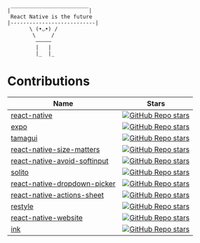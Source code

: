 ```
|￣￣￣￣￣￣￣￣￣￣￣￣￣￣￣|
 React Native is the future
|---------------------------|
       \ (•◡•) / 
        \     /   
         —————
         |   |
         |_  |_
```

# Contributions
| Name                                                                                                               | Stars                                                                                                                                                                                                                                                                            |
| ------------------------------------------------------------------------------------------------------------------ | -------------------------------------------------------------------------------------------------------------------------------------------------------------------------------------------------------------------------------------------------------------------------------- |
| [react-native](https://github.com/facebook/react-native/commits?author=Randall71)| [![GitHub Repo stars](https://img.shields.io/github/stars/facebook/react-native?color=black&label=%F0%9F%8C%9F&style=for-the-badge)](https://github.com/facebook/react-native/commits?author=Randall71)|
| [expo](https://github.com/expo/expo/commits?author=Randall71)| [![GitHub Repo stars](https://img.shields.io/github/stars/expo/expo?color=black&label=%F0%9F%8C%9F&style=for-the-badge)](https://github.com/expo/expo/commits?author=Randall71)|
| [tamagui](https://github.com/tamagui/tamagui/commits?author=Randall71)| [![GitHub Repo stars](https://img.shields.io/github/stars/tamagui/tamagui?color=black&label=%F0%9F%8C%9F&style=for-the-badge)](https://github.com/tamagui/tamagui/commits?author=Randall71)|
| [react-native-size-matters](https://github.com/nirsky/react-native-size-matters/commits?author=Randall71)| [![GitHub Repo stars](https://img.shields.io/github/stars/nirsky/react-native-size-matters?color=black&label=%F0%9F%8C%9F&style=for-the-badge)](https://github.com/nirsky/react-native-size-matters/commits?author=Randall71)|
| [react-native-avoid-softinput](https://github.com/mateusz1913/react-native-avoid-softinput/commits?author=Randall71)| [![GitHub Repo stars](https://img.shields.io/github/stars/mateusz1913/react-native-avoid-softinput?color=black&label=%F0%9F%8C%9F&style=for-the-badge)](https://github.com/mateusz1913/react-native-avoid-softinput/commits?author=Randall71)|
| [solito](https://github.com/nandorojo/solito/commits?author=Randall71)| [![GitHub Repo stars](https://img.shields.io/github/stars/nandorojo/solito?color=black&label=%F0%9F%8C%9F&style=for-the-badge)](https://github.com/nandorojo/solito/commits?author=Randall71)|
| [react-native-dropdown-picker](https://github.com/hossein-zare/react-native-dropdown-picker/commits?author=Randall71)| [![GitHub Repo stars](https://img.shields.io/github/stars/hossein-zare/react-native-dropdown-picker?color=black&label=%F0%9F%8C%9F&style=for-the-badge)](https://github.com/hossein-zare/react-native-dropdown-picker/commits?author=Randall71)|
| [react-native-actions-sheet](https://github.com/ammarahm-ed/react-native-actions-sheet/commits?author=Randall71)| [![GitHub Repo stars](https://img.shields.io/github/stars/ammarahm-ed/react-native-actions-sheet?color=black&label=%F0%9F%8C%9F&style=for-the-badge)](https://github.com/ammarahm-ed/react-native-actions-sheet/commits?author=Randall71)|
| [restyle](https://github.com/Shopify/restyle/commits?author=Randall71)| [![GitHub Repo stars](https://img.shields.io/github/stars/Shopify/restyle?color=black&label=%F0%9F%8C%9F&style=for-the-badge)](https://github.com/Shopify/restyle/commits?author=Randall71)|
| [react-native-website](https://github.com/facebook/react-native-website/commits?author=Randall71)| [![GitHub Repo stars](https://img.shields.io/github/stars/facebook/react-native-website?color=black&label=%F0%9F%8C%9F&style=for-the-badge)](https://github.com/facebook/react-native-website/commits?author=Randall71)|
| [ink](https://github.com/vadimdemedes/ink/commits?author=Randall71)| [![GitHub Repo stars](https://img.shields.io/github/stars/vadimdemedes/ink?color=black&label=%F0%9F%8C%9F&style=for-the-badge)](https://github.com/vadimdemedes/ink/commits?author=Randall71)|





<!--
### Hi there 👋

**Randall71/Randall71** is a ✨ _special_ ✨ repository because its `README.md` (this file) appears on your GitHub profile.

Here are some ideas to get you started:

- 🔭 I’m currently working on ...
- 🌱 I’m currently learning ...
- 👯 I’m looking to collaborate on ...
- 🤔 I’m looking for help with ...
- 💬 Ask me about ...
- 📫 How to reach me: ...
- 😄 Pronouns: ...
- ⚡ Fun fact: ...
-->
